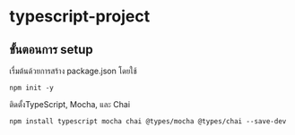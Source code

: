 # typescript-project

## ขั้นตอนการ setup

เรื่มต้นด้วยการสร้าง package.json โดยใช้ 
```
npm init -y
```
ติดตั้งTypeScript, Mocha, และ Chai 
```
npm install typescript mocha chai @types/mocha @types/chai --save-dev
```

